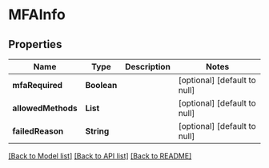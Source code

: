 # MFAInfo
## Properties

| Name | Type | Description | Notes |
|------------ | ------------- | ------------- | -------------|
| **mfaRequired** | **Boolean** |  | [optional] [default to null] |
| **allowedMethods** | **List** |  | [optional] [default to null] |
| **failedReason** | **String** |  | [optional] [default to null] |

[[Back to Model list]](../README.md#documentation-for-models) [[Back to API list]](../README.md#documentation-for-api-endpoints) [[Back to README]](../README.md)

